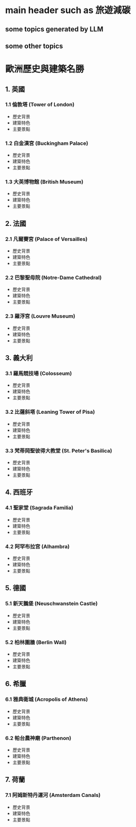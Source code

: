 # main header such as 旅遊減碳
## some topics generated by LLM
## some other topics
# 歐洲歷史與建築名勝

## 1. 英國
### 1.1 倫敦塔 (Tower of London)
- 歷史背景
- 建築特色
- 主要景點

### 1.2 白金漢宮 (Buckingham Palace)
- 歷史背景
- 建築特色
- 主要景點

### 1.3 大英博物館 (British Museum)
- 歷史背景
- 建築特色
- 主要景點

## 2. 法國
### 2.1 凡爾賽宮 (Palace of Versailles)
- 歷史背景
- 建築特色
- 主要景點

### 2.2 巴黎聖母院 (Notre-Dame Cathedral)
- 歷史背景
- 建築特色
- 主要景點

### 2.3 羅浮宮 (Louvre Museum)
- 歷史背景
- 建築特色
- 主要景點

## 3. 義大利
### 3.1 羅馬競技場 (Colosseum)
- 歷史背景
- 建築特色
- 主要景點

### 3.2 比薩斜塔 (Leaning Tower of Pisa)
- 歷史背景
- 建築特色
- 主要景點

### 3.3 梵蒂岡聖彼得大教堂 (St. Peter's Basilica)
- 歷史背景
- 建築特色
- 主要景點

## 4. 西班牙
### 4.1 聖家堂 (Sagrada Familia)
- 歷史背景
- 建築特色
- 主要景點

### 4.2 阿罕布拉宮 (Alhambra)
- 歷史背景
- 建築特色
- 主要景點

## 5. 德國
### 5.1 新天鵝堡 (Neuschwanstein Castle)
- 歷史背景
- 建築特色
- 主要景點

### 5.2 柏林圍牆 (Berlin Wall)
- 歷史背景
- 建築特色
- 主要景點

## 6. 希臘
### 6.1 雅典衛城 (Acropolis of Athens)
- 歷史背景
- 建築特色
- 主要景點

### 6.2 帕台農神廟 (Parthenon)
- 歷史背景
- 建築特色
- 主要景點

## 7. 荷蘭
### 7.1 阿姆斯特丹運河 (Amsterdam Canals)
- 歷史背景
- 建築特色
- 主要景點
